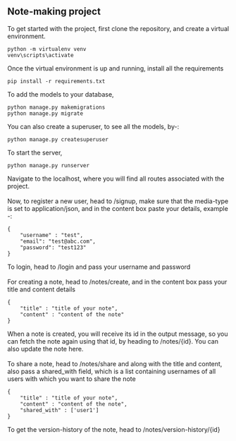 ## Note-making project
To get started with the project, first clone the repository, and create a virtual environment.

```
python -m virtualenv venv
venv\scripts\activate
```
Once the virtual environment is up and running, install all the requirements
```
pip install -r requirements.txt
```
To add the models to your database,
```
python manage.py makemigrations
python manage.py migrate
```
You can also create a superuser, to see all the models, by-:
```
python manage.py createsuperuser
```
To start the server,

```
python manage.py runserver
```
Navigate to the localhost, where you will find all routes associated with the project.
<br>
<br>
Now, to register a new user, head to /signup, make sure that the media-type is set to application/json, and in the content box paste your details, example -:
```
{
    "username" : "test",
    "email": "test@abc.com",
    "password": "test123"
}
```
To login, head to /login and pass your username and password
<br><br>
For creating a note, head to /notes/create, and in the content box pass your title and content details
```
{
    "title" : "title of your note",
    "content" : "content of the note"
}
```
When a note is created, you will receive its id in the output message, so you can fetch the note again using that id, by heading to /notes/{id}. You can also update the note here.
<br><br>
To share a note, head to /notes/share and along with the title and content, also pass a shared_with field, which is a list containing usernames of all users with which you want to share the note
```
{
    "title" : "title of your note",
    "content" : "content of the note",
    "shared_with" : ['user1']
}
```
To get the version-history of the note, head to /notes/version-history/{id}
